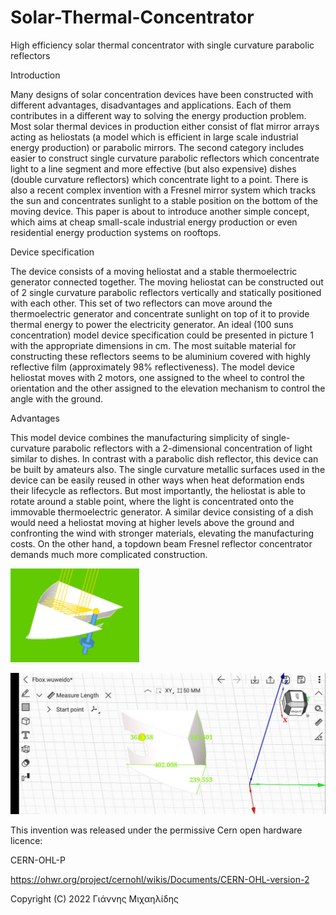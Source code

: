 # Solar-Thermal-Concentrator

High efficiency solar thermal concentrator with single curvature parabolic reflectors

Introduction

Many designs of solar concentration devices  have been constructed with different advantages, disadvantages and applications. Each of them contributes in a different way to solving the energy production problem. Most solar thermal devices in production either consist of flat mirror arrays acting as heliostats (a model which is efficient in large scale industrial energy production) or parabolic mirrors. The second category includes easier to construct single curvature parabolic reflectors which concentrate light to a line segment and more effective (but also expensive) dishes (double curvature reflectors) which concentrate light to a point. There is also a recent complex invention with a Fresnel mirror system which tracks the sun and concentrates sunlight to a stable position on the bottom of the moving device. This paper is about to introduce another simple concept, which aims at cheap small-scale industrial energy production or even residential energy production systems on rooftops.

Device specification

The device consists of a moving heliostat and a stable thermoelectric generator connected together. The moving heliostat can be constructed out of 2 single curvature parabolic reflectors vertically and statically positioned with each other. This set of two reflectors can move around the thermoelectric generator and concentrate sunlight on top of it to provide thermal energy to power the electricity generator. An ideal (100 suns concentration) model device specification could be presented in picture 1 with the appropriate dimensions in cm. The most suitable material for constructing these reflectors seems to be aluminium covered with highly reflective film (approximately 98% reflectiveness). The model device heliostat moves with 2 motors, one assigned to the wheel to control the orientation and the other assigned to the elevation mechanism to control the angle with the ground.

Advantages

This model device combines the manufacturing simplicity of single-curvature parabolic reflectors with a 2-dimensional concentration of light similar to dishes. In contrast with a parabolic dish reflector, this device can be built by amateurs also. The single curvature metallic surfaces used in the device can be easily reused in other ways when heat deformation ends their lifecycle as reflectors. But most importantly, the heliostat is able to rotate around a stable point, where the light is concentrated onto the immovable thermoelectric generator. A similar device consisting of a dish would need a heliostat moving at higher levels above the ground and confronting the wind with stronger materials, elevating the manufacturing costs. On the other hand, a topdown beam Fresnel reflector concentrator demands much more complicated construction.

![concentrator-movement](https://github.com/John-Mich/Solar-Thermal-Concentrator/blob/main/concentrator_movement.gif)

![dimensions](https://github.com/John-Mich/Solar-Thermal-Concentrator/blob/main/Picture_1.jpg)

This invention was released under the permissive Cern open hardware licence:

CERN-OHL-P

https://ohwr.org/project/cernohl/wikis/Documents/CERN-OHL-version-2

Copyright (C) 2022 Γιάννης Μιχαηλίδης
